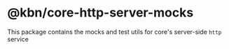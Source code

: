 # @kbn/core-http-server-mocks

This package contains the mocks and test utils for core's server-side `http` service
